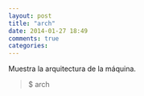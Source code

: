 ```yaml
---
layout: post
title: "arch"
date: 2014-01-27 18:49
comments: true
categories: 
---
```

Muestra la arquitectura de la máquina.

>$ arch

